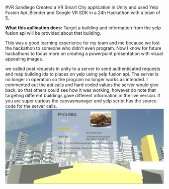 #VR Sandiego
Created a VR Smart City application in Unity and used Yelp Fusion Api ,Blender and Google VR SDK in a 24h Hackathon with a team of 5.

**What this apllication does:** Target a building and information from the yelp fusion api will be provided about that building.

This was a good learning experience for my team and me because we lost the hackathon to someone who didn't even program. 
Now I know for future hackathons to focus more on creating a powerpoint presentation with visual appealing images.

we called post requests in unity to a server to send authenticated requests and map building ids to places on yelp using yelp fusion api.
The server is no longer in operation so the program no longer works as intended.
I commented out the api calls and hard coded values the server would give back, so that others could see how it was working, however do note that targeting different buildings gave different information in the live version.
If you are super curious the canvasmanager and yelp script has the source code for the server calls.
![alt text](https://github.com/M4rkFlor/VR-Sandiego-Yelp/blob/master/VR%20Smart%20City/Assets/SmartCityScreenShot.png)
